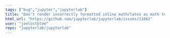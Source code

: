 ```yaml
---
tags: ["bug","jupyter","jupyterlab"]
title: "Don't render incorrectly formatted inline math/latex as math text"
html_url: "https://github.com/jupyterlab/jupyterlab/issues/11062"
user: "joelostblom"
repo: "jupyterlab/jupyterlab"
---
```


